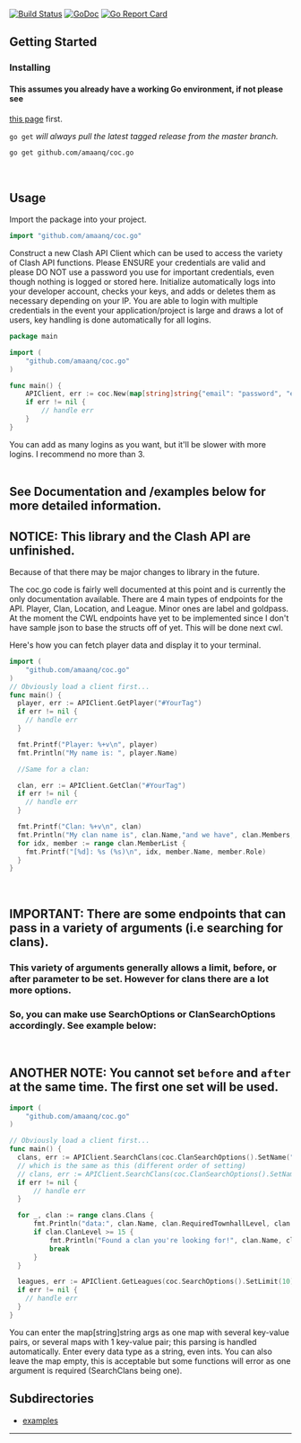 [![Build Status](https://app.travis-ci.com/amaanq/coc.go.svg?branch=master)](https://app.travis-ci.com/amaanq/coc.go.svg?branch=master)
[![GoDoc](https://img.shields.io/badge/pkg.go.dev-doc-blue)](http://pkg.go.dev/github.com/amaanq/coc.go)
[![Go Report Card](https://goreportcard.com/badge/github.com/amaanq/coc.go)](https://goreportcard.com/report/github.com/amaanq/coc.go)


## Getting Started

### Installing

#### This assumes you already have a working Go environment, if not please see
[this page](https://golang.org/doc/install) first.

`go get` *will always pull the latest tagged release from the master branch.*

```sh
go get github.com/amaanq/coc.go
```
</br>

## Usage

Import the package into your project.

```go
import "github.com/amaanq/coc.go"
```

Construct a new Clash API Client which can be used to access the variety of 
Clash API functions. Please ENSURE your credentials are valid and please DO NOT use a password you use for important credentials, 
even though nothing is logged or stored here. Initialize automatically logs into your developer account, checks your keys, and adds or deletes them as necessary
depending on your IP. You are able to login with multiple credentials in the event your application/project is large and draws a lot of users, key handling is done automatically for all logins. 

```go
package main

import (
    "github.com/amaanq/coc.go"
)

func main() {
    APIClient, err := coc.New(map[string]string{"email": "password", "email2": "password2", "email3": "password3"})
    if err != nil {
        // handle err 
    }
}
```
You can add as many logins as you want, but it'll be slower with more logins. 
I recommend no more than 3.
</br></br>

## See Documentation and /examples below for more detailed information.

## **NOTICE**: This library and the Clash API are unfinished.
Because of that there may be major changes to library in the future.

The coc.go code is fairly well documented at this point and is currently
the only documentation available. 
There are 4 main types of endpoints for the API. Player, Clan, Location, and League. Minor ones are label and goldpass.
At the moment the CWL endpoints have yet to be implemented since I don't have sample json to base the structs off of yet. This will be done next cwl. 


Here's how you can fetch player data and display it to your terminal.
```go
import (
    "github.com/amaanq/coc.go"
)
// Obviously load a client first...
func main() {
  player, err := APIClient.GetPlayer("#YourTag")
  if err != nil {
    // handle err 
  }

  fmt.Printf("Player: %+v\n", player)
  fmt.Println("My name is: ", player.Name)

  //Same for a clan: 

  clan, err := APIClient.GetClan("#YourTag")
  if err != nil {
    // handle err 
  }

  fmt.Printf("Clan: %+v\n", clan)
  fmt.Println("My clan name is", clan.Name,"and we have", clan.Members, "members in our clan. We have won", clan.WarWins, "wars so come join us!\nThese are our members:")
  for idx, member := range clan.MemberList {
    fmt.Printf("[%d]: %s (%s)\n", idx, member.Name, member.Role)
  }
}
```
</br>

## **IMPORTANT**: There are some endpoints that can pass in a variety of arguments (i.e searching for clans). 
### This variety of arguments generally allows a limit, before, or after parameter to be set. However for clans there are a lot more options.
### So, you can make use SearchOptions or ClanSearchOptions accordingly. See example below:
</br>

## ANOTHER NOTE: You cannot set `before` and `after` at the same time. The first one set will be used.

```go
import (
    "github.com/amaanq/coc.go"
)

// Obviously load a client first...
func main() {
  clans, err := APIClient.SearchClans(coc.ClanSearchOptions().SetName("test").SetLimit(10).SetMaxMembers(40))
  // which is the same as this (different order of setting)
  // clans, err := APIClient.SearchClans(coc.ClanSearchOptions().SetName("test").SetMaxMembers(40).SetLimit(10))
  if err != nil {
      // handle err 
  }

  for _, clan := range clans.Clans {
      fmt.Println("data:", clan.Name, clan.RequiredTownhallLevel, clan.ClanLevel, clan.RequiredTrophies)
      if clan.ClanLevel >= 15 {
          fmt.Println("Found a clan you're looking for!", clan.Name, clan.Tag)
          break
      }
  }

  leagues, err := APIClient.GetLeagues(coc.SearchOptions().SetLimit(10).SetAfter(2))
  if err != nil {
    // handle err 
  }
}
```
You can enter the map[string]string args as one map with several key-value pairs, or several maps with 1 key-value pair; this parsing is handled automatically.
Enter every data type as a string, even ints. You can also leave the map empty, this is acceptable but some functions will error as one argument is required (SearchClans being one).


## Subdirectories

* [examples](./examples)

---

